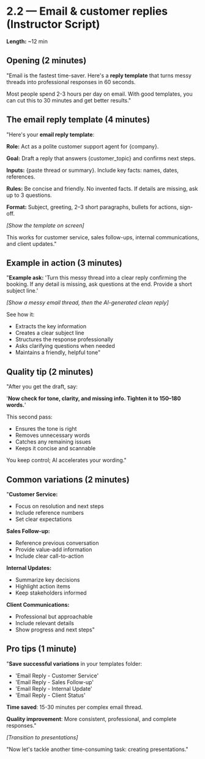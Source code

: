 # 2.2 — Email & customer replies (Instructor Script)

**Length:** ~12 min

## Opening (2 minutes)
"Email is the fastest time-saver. Here's a **reply template** that turns messy threads into professional responses in 60 seconds.

Most people spend 2-3 hours per day on email. With good templates, you can cut this to 30 minutes and get better results."

## The email reply template (4 minutes)
"Here's your **email reply template**:

**Role:** Act as a polite customer support agent for {company}.

**Goal:** Draft a reply that answers {customer_topic} and confirms next steps.

**Inputs:** {paste thread or summary}. Include key facts: names, dates, references.

**Rules:** Be concise and friendly. No invented facts. If details are missing, ask up to 3 questions.

**Format:** Subject, greeting, 2–3 short paragraphs, bullets for actions, sign-off.

_[Show the template on screen]_

This works for customer service, sales follow-ups, internal communications, and client updates."

## Example in action (3 minutes)
"**Example ask:**
'Turn this messy thread into a clear reply confirming the booking. If any detail is missing, ask questions at the end. Provide a short subject line.'

_[Show a messy email thread, then the AI-generated clean reply]_

See how it:
- Extracts the key information
- Creates a clear subject line
- Structures the response professionally
- Asks clarifying questions when needed
- Maintains a friendly, helpful tone"

## Quality tip (2 minutes)
"After you get the draft, say:

'**Now check for tone, clarity, and missing info. Tighten it to 150–180 words.**'

This second pass:
- Ensures the tone is right
- Removes unnecessary words
- Catches any remaining issues
- Keeps it concise and scannable

You keep control; AI accelerates your wording."

## Common variations (2 minutes)
"**Customer Service:**
- Focus on resolution and next steps
- Include reference numbers
- Set clear expectations

**Sales Follow-up:**
- Reference previous conversation
- Provide value-add information
- Include clear call-to-action

**Internal Updates:**
- Summarize key decisions
- Highlight action items
- Keep stakeholders informed

**Client Communications:**
- Professional but approachable
- Include relevant details
- Show progress and next steps"

## Pro tips (1 minute)
"**Save successful variations** in your templates folder:
- 'Email Reply - Customer Service'
- 'Email Reply - Sales Follow-up'
- 'Email Reply - Internal Update'
- 'Email Reply - Client Status'

**Time saved**: 15-30 minutes per complex email thread.

**Quality improvement**: More consistent, professional, and complete responses."

_[Transition to presentations]_

"Now let's tackle another time-consuming task: creating presentations."